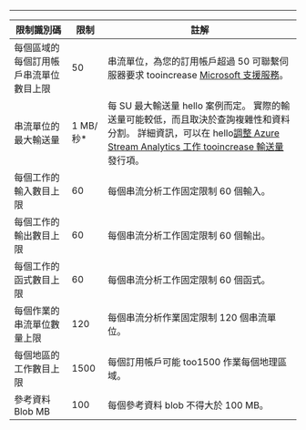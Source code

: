 ---
| 限制識別碼 | 限制 | 註解 |
| --- | --- | --- |
| 每個區域的每個訂用帳戶串流單位數目上限 |50 |串流單位，為您的訂用帳戶超過 50 可聯繫伺服器要求 tooincrease [Microsoft 支援服務](https://support.microsoft.com/en-us)。 |
| 串流單位的最大輸送量 |1 MB/秒* |每 SU 最大輸送量 hello 案例而定。 實際的輸送量可能較低，而且取決於查詢複雜性和資料分割。 詳細資訊，可以在 hello[調整 Azure Stream Analytics 工作 tooincrease 輸送量](../articles/stream-analytics/stream-analytics-scale-jobs.md)發行項。 |
| 每個工作的輸入數目上限 |60 |每個串流分析工作固定限制 60 個輸入。 |
| 每個工作的輸出數目上限 |60 |每個串流分析工作固定限制 60 個輸出。 |
| 每個工作的函式數目上限 |60 |每個串流分析工作固定限制 60 個函式。 |
| 每個作業的串流單位數量上限 |120 |每個串流分析作業固定限制 120 個串流單位。 |
| 每個地區的工作數目上限 |1500 |每個訂用帳戶可能 too1500 作業每個地理區域。 |
| 參考資料 Blob MB | 100 | 每個參考資料 blob 不得大於 100 MB。 |

